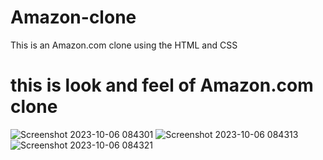 # Amazon-clone
This is an Amazon.com clone using the HTML and CSS 
# this is look and feel of Amazon.com clone

![Screenshot 2023-10-06 084301](https://github.com/rushikeshraghatate90/Amazon-clone/assets/118911581/e07d0f7d-5716-4c35-b377-29bed4368625)
![Screenshot 2023-10-06 084313](https://github.com/rushikeshraghatate90/Amazon-clone/assets/118911581/21609c85-07ea-4da1-9239-f876492d74e2)
![Screenshot 2023-10-06 084321](https://github.com/rushikeshraghatate90/Amazon-clone/assets/118911581/9381c5b6-b50b-4e45-9988-3de56952d3d3)
